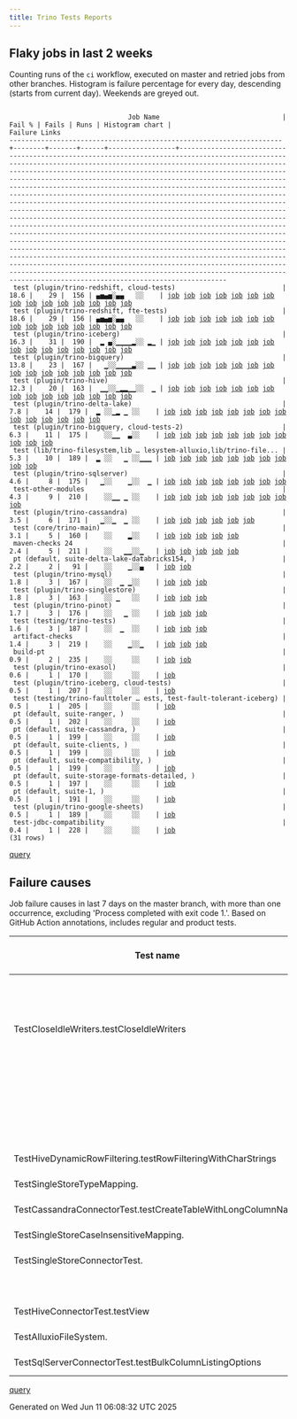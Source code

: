```yaml
---
title: Trino Tests Reports
---
```


## Flaky jobs in last 2 weeks

Counting runs of the `ci` workflow, executed on master and retried jobs from other branches.
Histogram is failure percentage for every day, descending (starts from current day).
Weekends are greyed out.
<pre><code>
                              Job Name                               | Fail % | Fails | Runs | Histogram chart |                                                                                                                                                                                                                                                                                                                                                                                                                                                                                                                                                                                                                  Failure Links                                                                                                                                                                                                                                                                                                                                                                                                                                                                                                                                                                                                                   
---------------------------------------------------------------------+--------+-------+------+-----------------+--------------------------------------------------------------------------------------------------------------------------------------------------------------------------------------------------------------------------------------------------------------------------------------------------------------------------------------------------------------------------------------------------------------------------------------------------------------------------------------------------------------------------------------------------------------------------------------------------------------------------------------------------------------------------------------------------------------------------------------------------------------------------------------------------------------------------------------------------------------------------------------------------------------------------------------------------------------------------------------------------------------------------------------------------------------------------------------------------------------------------------------------------------------------------------------------------------------------------------------------------
 test (plugin/trino-redshift, cloud-tests)                           |   18.6 |    29 |  156 | ▄▅▄▅░▄▄   ░░    | <a href="https://github.com/trinodb/trino/actions/runs/15574746758/job/43857475081">job</a> <a href="https://github.com/trinodb/trino/actions/runs/15558472542/job/43804785195">job</a> <a href="https://github.com/trinodb/trino/actions/runs/15558472542/job/43804785195">job</a> <a href="https://github.com/trinodb/trino/actions/runs/15558472542/job/43818107084">job</a> <a href="https://github.com/trinodb/trino/actions/runs/15558472542/job/43818107084">job</a> <a href="https://github.com/trinodb/trino/actions/runs/15529168578/job/43714335708">job</a> <a href="https://github.com/trinodb/trino/actions/runs/15531892804/job/43722531963">job</a> <a href="https://github.com/trinodb/trino/actions/runs/15538083364/job/43742003220">job</a> <a href="https://github.com/trinodb/trino/actions/runs/15538521814/job/43743410296">job</a> <a href="https://github.com/trinodb/trino/actions/runs/15538903646/job/43744700697">job</a> <a href="https://github.com/trinodb/trino/actions/runs/15520643511/job/43693401071">job</a> <a href="https://github.com/trinodb/trino/actions/runs/15521739623/job/43695878581">job</a> <a href="https://github.com/trinodb/trino/actions/runs/15481798664/job/43588892101">job</a> <a href="https://github.com/trinodb/trino/actions/runs/15482930145/job/43591980512">job</a> <a href="https://github.com/trinodb/trino/actions/runs/15482930145/job/43595848729">job</a>  
 test (plugin/trino-redshift, fte-tests)                             |   18.6 |    29 |  156 | ▄▅▄▅░▄▄   ░░    | <a href="https://github.com/trinodb/trino/actions/runs/15574746758/job/43857475114">job</a> <a href="https://github.com/trinodb/trino/actions/runs/15558472542/job/43804785173">job</a> <a href="https://github.com/trinodb/trino/actions/runs/15558472542/job/43804785173">job</a> <a href="https://github.com/trinodb/trino/actions/runs/15558472542/job/43818107147">job</a> <a href="https://github.com/trinodb/trino/actions/runs/15558472542/job/43818107147">job</a> <a href="https://github.com/trinodb/trino/actions/runs/15529168578/job/43714335680">job</a> <a href="https://github.com/trinodb/trino/actions/runs/15531892804/job/43722531964">job</a> <a href="https://github.com/trinodb/trino/actions/runs/15538083364/job/43742003231">job</a> <a href="https://github.com/trinodb/trino/actions/runs/15538521814/job/43743410306">job</a> <a href="https://github.com/trinodb/trino/actions/runs/15538903646/job/43744700670">job</a> <a href="https://github.com/trinodb/trino/actions/runs/15520643511/job/43693401077">job</a> <a href="https://github.com/trinodb/trino/actions/runs/15521739623/job/43695878574">job</a> <a href="https://github.com/trinodb/trino/actions/runs/15481798664/job/43588892096">job</a> <a href="https://github.com/trinodb/trino/actions/runs/15482930145/job/43591980529">job</a> <a href="https://github.com/trinodb/trino/actions/runs/15482930145/job/43595848715">job</a>  
 test (plugin/trino-iceberg)                                         |   16.3 |    31 |  190 |  ▂ ▄░▁▁▁▁▂░░ ▂▁ | <a href="https://github.com/trinodb/trino/actions/runs/15558472542/job/43804785168">job</a> <a href="https://github.com/trinodb/trino/actions/runs/15558472542/job/43804785168">job</a> <a href="https://github.com/trinodb/trino/actions/runs/15566182144/job/43830942549">job</a> <a href="https://github.com/trinodb/trino/actions/runs/15520643511/job/43693401058">job</a> <a href="https://github.com/trinodb/trino/actions/runs/15521739623/job/43695878554">job</a> <a href="https://github.com/trinodb/trino/actions/runs/15481798664/job/43588892075">job</a> <a href="https://github.com/trinodb/trino/actions/runs/15492280733/job/43620476785">job</a> <a href="https://github.com/trinodb/trino/actions/runs/15492563252/job/43621452726">job</a> <a href="https://github.com/trinodb/trino/actions/runs/15464261183/job/43532643205">job</a> <a href="https://github.com/trinodb/trino/actions/runs/15464412837/job/43533133357">job</a> <a href="https://github.com/trinodb/trino/actions/runs/15465220738/job/43535688321">job</a> <a href="https://github.com/trinodb/trino/actions/runs/15467395868/job/43542702677">job</a> <a href="https://github.com/trinodb/trino/actions/runs/15434767996/job/43438944123">job</a> <a href="https://github.com/trinodb/trino/actions/runs/15441765867/job/43461116570">job</a> <a href="https://github.com/trinodb/trino/actions/runs/15445882270/job/43475374428">job</a>  
 test (plugin/trino-bigquery)                                        |   13.8 |    23 |  167 |   ▁░░▁▁▁▁▃░░ ▁▁ | <a href="https://github.com/trinodb/trino/actions/runs/15529168578/job/43714335607">job</a> <a href="https://github.com/trinodb/trino/actions/runs/15544330338/job/43762389317">job</a> <a href="https://github.com/trinodb/trino/actions/runs/15481798664/job/43588892013">job</a> <a href="https://github.com/trinodb/trino/actions/runs/15482930145/job/43591980588">job</a> <a href="https://github.com/trinodb/trino/actions/runs/15489335941/job/43611121551">job</a> <a href="https://github.com/trinodb/trino/actions/runs/15492280733/job/43620476733">job</a> <a href="https://github.com/trinodb/trino/actions/runs/15492563252/job/43621452686">job</a> <a href="https://github.com/trinodb/trino/actions/runs/15457811616/job/43513265714">job</a> <a href="https://github.com/trinodb/trino/actions/runs/15466183195/job/43538732203">job</a> <a href="https://github.com/trinodb/trino/actions/runs/15476663777/job/43573651694">job</a> <a href="https://github.com/trinodb/trino/actions/runs/15439044357/job/43452287263">job</a> <a href="https://github.com/trinodb/trino/actions/runs/15419588250/job/43390911479">job</a> <a href="https://github.com/trinodb/trino/actions/runs/15427465219/job/43417901926">job</a> <a href="https://github.com/trinodb/trino/actions/runs/15427465219/job/43417901926">job</a> <a href="https://github.com/trinodb/trino/actions/runs/15429065156/job/43423077086">job</a>  
 test (plugin/trino-hive)                                            |   12.3 |    20 |  163 |  ▁▁░░▁▂▂▁▁░░  ▁ | <a href="https://github.com/trinodb/trino/actions/runs/15571937661/job/43849503918">job</a> <a href="https://github.com/trinodb/trino/actions/runs/15529168578/job/43714335628">job</a> <a href="https://github.com/trinodb/trino/actions/runs/15481798664/job/43588892030">job</a> <a href="https://github.com/trinodb/trino/actions/runs/15490540757/job/43614879603">job</a> <a href="https://github.com/trinodb/trino/actions/runs/15492563252/job/43621452730">job</a> <a href="https://github.com/trinodb/trino/actions/runs/15493277051/job/43623784121">job</a> <a href="https://github.com/trinodb/trino/actions/runs/15493277051/job/43623784121">job</a> <a href="https://github.com/trinodb/trino/actions/runs/15463380863/job/43529839724">job</a> <a href="https://github.com/trinodb/trino/actions/runs/15464412837/job/43533133309">job</a> <a href="https://github.com/trinodb/trino/actions/runs/15467693874/job/43543702428">job</a> <a href="https://github.com/trinodb/trino/actions/runs/15467693874/job/43543702428">job</a> <a href="https://github.com/trinodb/trino/actions/runs/15434767996/job/43438944104">job</a> <a href="https://github.com/trinodb/trino/actions/runs/15439044357/job/43452287281">job</a> <a href="https://github.com/trinodb/trino/actions/runs/15441765867/job/43461116626">job</a> <a href="https://github.com/trinodb/trino/actions/runs/15443440116/job/43466745176">job</a>  
 test (plugin/trino-delta-lake)                                      |    7.8 |    14 |  179 |  ▂ ░░▁▂ ▁ ░░    | <a href="https://github.com/trinodb/trino/actions/runs/15566182144/job/43830942533">job</a> <a href="https://github.com/trinodb/trino/actions/runs/15571937661/job/43849503914">job</a> <a href="https://github.com/trinodb/trino/actions/runs/15487047224/job/43604053775">job</a> <a href="https://github.com/trinodb/trino/actions/runs/15490022275/job/43613248176">job</a> <a href="https://github.com/trinodb/trino/actions/runs/15490540757/job/43614879585">job</a> <a href="https://github.com/trinodb/trino/actions/runs/15467395868/job/43542702622">job</a> <a href="https://github.com/trinodb/trino/actions/runs/15467693874/job/43543702411">job</a> <a href="https://github.com/trinodb/trino/actions/runs/15467693874/job/43543702411">job</a> <a href="https://github.com/trinodb/trino/actions/runs/15468642070/job/43546982928">job</a> <a href="https://github.com/trinodb/trino/actions/runs/15475042232/job/43568212172">job</a> <a href="https://github.com/trinodb/trino/actions/runs/15439044357/job/43452287309">job</a> <a href="https://github.com/trinodb/trino/actions/runs/15411393242/job/43364042676">job</a> <a href="https://github.com/trinodb/trino/actions/runs/15415332934/job/43376731323">job</a> <a href="https://github.com/trinodb/trino/actions/runs/15319378990/job/43099580193">job</a>                                                                                  
 test (plugin/trino-bigquery, cloud-tests-2)                         |    6.3 |    11 |  175 |    ░░▁▁  ▃░░    | <a href="https://github.com/trinodb/trino/actions/runs/15538083364/job/43742003092">job</a> <a href="https://github.com/trinodb/trino/actions/runs/15481798664/job/43588892043">job</a> <a href="https://github.com/trinodb/trino/actions/runs/15482930145/job/43591980494">job</a> <a href="https://github.com/trinodb/trino/actions/runs/15465220738/job/43535688312">job</a> <a href="https://github.com/trinodb/trino/actions/runs/15467395868/job/43542702569">job</a> <a href="https://github.com/trinodb/trino/actions/runs/15411393242/job/43364042664">job</a> <a href="https://github.com/trinodb/trino/actions/runs/15392462588/job/43304914407">job</a> <a href="https://github.com/trinodb/trino/actions/runs/15394736714/job/43312574227">job</a> <a href="https://github.com/trinodb/trino/actions/runs/15394736714/job/43312574227">job</a> <a href="https://github.com/trinodb/trino/actions/runs/15394736714/job/43326650182">job</a> <a href="https://github.com/trinodb/trino/actions/runs/15394736714/job/43326650182">job</a>                                                                                                                                                                                                                                                                                                                                  
 test (lib/trino-filesystem,lib … lesystem-alluxio,lib/trino-file... |    5.3 |    10 |  189 |  ▂ ░░   ▁ ░░▁▁▁ | <a href="https://github.com/trinodb/trino/actions/runs/15558472542/job/43804785124">job</a> <a href="https://github.com/trinodb/trino/actions/runs/15558472542/job/43804785124">job</a> <a href="https://github.com/trinodb/trino/actions/runs/15487047224/job/43604053682">job</a> <a href="https://github.com/trinodb/trino/actions/runs/15410591000/job/43361604699">job</a> <a href="https://github.com/trinodb/trino/actions/runs/15426801667/job/43415723957">job</a> <a href="https://github.com/trinodb/trino/actions/runs/15344548249/job/43177898428">job</a> <a href="https://github.com/trinodb/trino/actions/runs/15316661319/job/43091741022">job</a> <a href="https://github.com/trinodb/trino/actions/runs/15316661319/job/43091741022">job</a> <a href="https://github.com/trinodb/trino/actions/runs/15310409047/job/43073839288">job</a> <a href="https://github.com/trinodb/trino/actions/runs/15310409047/job/43073839288">job</a>                                                                                                                                                                                                                                                                                                                                                                                                                  
 test (plugin/trino-sqlserver)                                       |    4.6 |     8 |  175 |   ▁░░    ▁░░  ▁ | <a href="https://github.com/trinodb/trino/actions/runs/15531892804/job/43722531987">job</a> <a href="https://github.com/trinodb/trino/actions/runs/15481798664/job/43588892122">job</a> <a href="https://github.com/trinodb/trino/actions/runs/15465220738/job/43535688385">job</a> <a href="https://github.com/trinodb/trino/actions/runs/15413571770/job/43371064644">job</a> <a href="https://github.com/trinodb/trino/actions/runs/15389745842/job/43296493802">job</a> <a href="https://github.com/trinodb/trino/actions/runs/15403745519/job/43342165217">job</a> <a href="https://github.com/trinodb/trino/actions/runs/15403745519/job/43342165217">job</a> <a href="https://github.com/trinodb/trino/actions/runs/15311022740/job/43075533786">job</a>                                                                                                                                                                                                                                                                                                                                                                                                                                                                                                                                                                                  
 test-other-modules                                                  |    4.3 |     9 |  210 |    ░░▁▁ ▁ ░░    | <a href="https://github.com/trinodb/trino/actions/runs/15544330338/job/43762316334">job</a> <a href="https://github.com/trinodb/trino/actions/runs/15493256104/job/43623989371">job</a> <a href="https://github.com/trinodb/trino/actions/runs/15501056650/job/43648779819">job</a> <a href="https://github.com/trinodb/trino/actions/runs/15501056650/job/43648779819">job</a> <a href="https://github.com/trinodb/trino/actions/runs/15466183195/job/43538675252">job</a> <a href="https://github.com/trinodb/trino/actions/runs/15468642070/job/43546891334">job</a> <a href="https://github.com/trinodb/trino/actions/runs/15439044357/job/43452221096">job</a> <a href="https://github.com/trinodb/trino/actions/runs/15419432789/job/43390283365">job</a> <a href="https://github.com/trinodb/trino/actions/runs/15419432789/job/43390283365">job</a>                                                                                                                                                                                                                                                                                                                                                                                                                                                                                                  
 test (plugin/trino-cassandra)                                       |    3.5 |     6 |  171 |   ▁░░▁  ▁ ░░    | <a href="https://github.com/trinodb/trino/actions/runs/15531892804/job/43722531849">job</a> <a href="https://github.com/trinodb/trino/actions/runs/15493277051/job/43623784108">job</a> <a href="https://github.com/trinodb/trino/actions/runs/15493277051/job/43623784108">job</a> <a href="https://github.com/trinodb/trino/actions/runs/15466183195/job/43538732187">job</a> <a href="https://github.com/trinodb/trino/actions/runs/15415355323/job/43376818514">job</a> <a href="https://github.com/trinodb/trino/actions/runs/15415355323/job/43376818514">job</a>                                                                                                                                                                                                                                                                                                                                                                                                                                                                                                                                                                                                                                                                                                                                                  
 test (core/trino-main)                                              |    3.1 |     5 |  160 |    ░░    ▂░░    | <a href="https://github.com/trinodb/trino/actions/runs/15413571770/job/43371064523">job</a> <a href="https://github.com/trinodb/trino/actions/runs/15389745842/job/43296493673">job</a> <a href="https://github.com/trinodb/trino/actions/runs/15391503078/job/43301818447">job</a> <a href="https://github.com/trinodb/trino/actions/runs/15394736714/job/43312574213">job</a> <a href="https://github.com/trinodb/trino/actions/runs/15394736714/job/43312574213">job</a>                                                                                                                                                                                                                                                                                                                                                                                                                                                                                                                                                                                                                                                                                                                                                                                                                                  
 maven-checks 24                                                     |    2.4 |     5 |  211 |    ░░   ▁▁░░▁   | <a href="https://github.com/trinodb/trino/actions/runs/15419432789/job/43390283383">job</a> <a href="https://github.com/trinodb/trino/actions/runs/15419432789/job/43390283383">job</a> <a href="https://github.com/trinodb/trino/actions/runs/15392462588/job/43304852077">job</a> <a href="https://github.com/trinodb/trino/actions/runs/15393059110/job/43306799035">job</a> <a href="https://github.com/trinodb/trino/actions/runs/15342823735/job/43172480359">job</a>                                                                                                                                                                                                                                                                                                                                                                                                                                                                                                                                                                                                                                                                                                                                                                                                                                  
 pt (default, suite-delta-lake-databricks154, )                      |    2.2 |     2 |   91 |    ░░    ▁░░▄   | <a href="https://github.com/trinodb/trino/actions/runs/15389745842/job/43297012353">job</a> <a href="https://github.com/trinodb/trino/actions/runs/15344848324/job/43179303710">job</a>                                                                                                                                                                                                                                                                                                                                                                                                                                                                                                                                                                                                                                                                                                                                                                                                                                                                                                                                                                                                                                                                                  
 test (plugin/trino-mysql)                                           |    1.8 |     3 |  167 |    ░░  ▁ ▁░░    | <a href="https://github.com/trinodb/trino/actions/runs/15464412837/job/43533133366">job</a> <a href="https://github.com/trinodb/trino/actions/runs/15434767996/job/43438944139">job</a> <a href="https://github.com/trinodb/trino/actions/runs/15392462588/job/43304914511">job</a>                                                                                                                                                                                                                                                                                                                                                                                                                                                                                                                                                                                                                                                                                                                                                                                                                                                                                                                                                                                                  
 test (plugin/trino-singlestore)                                     |    1.8 |     3 |  163 |    ░░ ▁   ░░    | <a href="https://github.com/trinodb/trino/actions/runs/15457811616/job/43513265743">job</a> <a href="https://github.com/trinodb/trino/actions/runs/15463380863/job/43529839834">job</a> <a href="https://github.com/trinodb/trino/actions/runs/15475042232/job/43568212332">job</a>                                                                                                                                                                                                                                                                                                                                                                                                                                                                                                                                                                                                                                                                                                                                                                                                                                                                                                                                                                                                  
 test (plugin/trino-pinot)                                           |    1.7 |     3 |  176 |    ░░   ▁ ░░    | <a href="https://github.com/trinodb/trino/actions/runs/15487047224/job/43604053745">job</a> <a href="https://github.com/trinodb/trino/actions/runs/15427465219/job/43417902004">job</a> <a href="https://github.com/trinodb/trino/actions/runs/15427465219/job/43417902004">job</a>                                                                                                                                                                                                                                                                                                                                                                                                                                                                                                                                                                                                                                                                                                                                                                                                                                                                                                                                                                                                  
 test (testing/trino-tests)                                          |    1.6 |     3 |  187 |    ░░  ▁  ░░    | <a href="https://github.com/trinodb/trino/actions/runs/15481798664/job/43588892143">job</a> <a href="https://github.com/trinodb/trino/actions/runs/15445882270/job/43475374512">job</a> <a href="https://github.com/trinodb/trino/actions/runs/15445882270/job/43475374512">job</a>                                                                                                                                                                                                                                                                                                                                                                                                                                                                                                                                                                                                                                                                                                                                                                                                                                                                                                                                                                                                  
 artifact-checks                                                     |    1.4 |     3 |  219 |    ░░    ▁░░▁   | <a href="https://github.com/trinodb/trino/actions/runs/15463380863/job/43529749932">job</a> <a href="https://github.com/trinodb/trino/actions/runs/15393059110/job/43306799036">job</a> <a href="https://github.com/trinodb/trino/actions/runs/15342823735/job/43172480360">job</a>                                                                                                                                                                                                                                                                                                                                                                                                                                                                                                                                                                                                                                                                                                                                                                                                                                                                                                                                                                                                  
 build-pt                                                            |    0.9 |     2 |  235 |    ░░     ░░    | <a href="https://github.com/trinodb/trino/actions/runs/15393059110/job/43306799068">job</a> <a href="https://github.com/trinodb/trino/actions/runs/15319378990/job/43099503704">job</a>                                                                                                                                                                                                                                                                                                                                                                                                                                                                                                                                                                                                                                                                                                                                                                                                                                                                                                                                                                                                                                                                                  
 test (plugin/trino-exasol)                                          |    0.6 |     1 |  170 |    ░░     ░░    | <a href="https://github.com/trinodb/trino/actions/runs/15467395868/job/43542702638">job</a>                                                                                                                                                                                                                                                                                                                                                                                                                                                                                                                                                                                                                                                                                                                                                                                                                                                                                                                                                                                                                                                                                                                                                                  
 test (plugin/trino-iceberg, cloud-tests)                            |    0.5 |     1 |  207 |    ░░     ░░    | <a href="https://github.com/trinodb/trino/actions/runs/15327285346/job/43125008772">job</a>                                                                                                                                                                                                                                                                                                                                                                                                                                                                                                                                                                                                                                                                                                                                                                                                                                                                                                                                                                                                                                                                                                                                                                  
 test (testing/trino-faulttoler … ests, test-fault-tolerant-iceberg) |    0.5 |     1 |  205 |    ░░     ░░    | <a href="https://github.com/trinodb/trino/actions/runs/15319378990/job/43099580278">job</a>                                                                                                                                                                                                                                                                                                                                                                                                                                                                                                                                                                                                                                                                                                                                                                                                                                                                                                                                                                                                                                                                                                                                                                  
 pt (default, suite-ranger, )                                        |    0.5 |     1 |  202 |    ░░     ░░    | <a href="https://github.com/trinodb/trino/actions/runs/15392376737/job/43305272927">job</a>                                                                                                                                                                                                                                                                                                                                                                                                                                                                                                                                                                                                                                                                                                                                                                                                                                                                                                                                                                                                                                                                                                                                                                  
 pt (default, suite-cassandra, )                                     |    0.5 |     1 |  199 |    ░░     ░░    | <a href="https://github.com/trinodb/trino/actions/runs/15410591000/job/43362123970">job</a>                                                                                                                                                                                                                                                                                                                                                                                                                                                                                                                                                                                                                                                                                                                                                                                                                                                                                                                                                                                                                                                                                                                                                                  
 pt (default, suite-clients, )                                       |    0.5 |     1 |  199 |    ░░     ░░    | <a href="https://github.com/trinodb/trino/actions/runs/15538521814/job/43743960084">job</a>                                                                                                                                                                                                                                                                                                                                                                                                                                                                                                                                                                                                                                                                                                                                                                                                                                                                                                                                                                                                                                                                                                                                                                  
 pt (default, suite-compatibility, )                                 |    0.5 |     1 |  199 |    ░░     ░░    | <a href="https://github.com/trinodb/trino/actions/runs/15482930145/job/43592246302">job</a>                                                                                                                                                                                                                                                                                                                                                                                                                                                                                                                                                                                                                                                                                                                                                                                                                                                                                                                                                                                                                                                                                                                                                                  
 pt (default, suite-storage-formats-detailed, )                      |    0.5 |     1 |  197 |    ░░     ░░    | <a href="https://github.com/trinodb/trino/actions/runs/15538521814/job/43743960101">job</a>                                                                                                                                                                                                                                                                                                                                                                                                                                                                                                                                                                                                                                                                                                                                                                                                                                                                                                                                                                                                                                                                                                                                                                  
 pt (default, suite-1, )                                             |    0.5 |     1 |  191 |    ░░     ░░    | <a href="https://github.com/trinodb/trino/actions/runs/15315152113/job/43087784586">job</a>                                                                                                                                                                                                                                                                                                                                                                                                                                                                                                                                                                                                                                                                                                                                                                                                                                                                                                                                                                                                                                                                                                                                                                  
 test (plugin/trino-google-sheets)                                   |    0.5 |     1 |  189 |    ░░     ░░    | <a href="https://github.com/trinodb/trino/actions/runs/15325952292/job/43120620154">job</a>                                                                                                                                                                                                                                                                                                                                                                                                                                                                                                                                                                                                                                                                                                                                                                                                                                                                                                                                                                                                                                                                                                                                                                  
 test-jdbc-compatibility                                             |    0.4 |     1 |  228 |    ░░     ░░    | <a href="https://github.com/trinodb/trino/actions/runs/15482930145/job/43591947123">job</a>                                                                                                                                                                                                                                                                                                                                                                                                                                                                                                                                                                                                                                                                                                                                                                                                                                                                                                                                                                                                                                                                                                                                                                  
(31 rows)
</code></pre>
[query](https://github.com/trinodb/reports/blob/317ab3d948be9178e3dc43a944ecf50c1c61ec08/sql/tests/jobs.sql)

## Failure causes

Job failure causes in last 7 days on the master branch, with more than one occurrence,
excluding 'Process completed with exit code 1.'.
Based on GitHub Action annotations, includes regular and product tests.

| Test name                                                    | Message                                                                                                          | Test failures | Run failures | % of runs | First seen at           | Last seen at            | Failure Links                                                                                                                                                                                                                                                                                                                                                                                                    |
| ------------------------------------------------------------ | ---------------------------------------------------------------------------------------------------------------- | -------------:| ------------:| ---------:| ----------------------- | ----------------------- | ---------------------------------------------------------------------------------------------------------------------------------------------------------------------------------------------------------------------------------------------------------------------------------------------------------------------------------------------------------------------------------------------------------------- |
|                                                              | Process completed with exit code 254.                                                                            |            52 |           25 |       7.2 | 2025-06-05 09:28:07.000 | 2025-06-11 02:44:25.000 | <a href="https://github.com/trinodb/trino/actions/runs/15463380863/job/43529839828">job</a> <a href="https://github.com/trinodb/trino/actions/runs/15463380863/job/43529839908">job</a> <a href="https://github.com/trinodb/trino/actions/runs/15464261183/job/43532643277">job</a> <a href="https://github.com/trinodb/trino/actions/runs/15464261183/job/43532643296">job</a> <a href="https://github.com/trinodb/trino/actions/runs/15464412837/job/43533133370">job</a>  |
| TestCloseIdleWriters.testCloseIdleWriters                    | Expecting actual:\&lt;br/\&gt;                                                                                         |            21 |           16 |       4.6 | 2025-06-04 06:21:16.000 | 2025-06-10 23:16:19.000 | <a href="https://github.com/trinodb/trino/actions/runs/15434767996/job/43438944104">job</a> <a href="https://github.com/trinodb/trino/actions/runs/15434767996/job/43438944123">job</a> <a href="https://github.com/trinodb/trino/actions/runs/15439044357/job/43452287281">job</a> <a href="https://github.com/trinodb/trino/actions/runs/15439044357/job/43452287309">job</a> <a href="https://github.com/trinodb/trino/actions/runs/15441765867/job/43461116570">job</a>  |
|                                                              | Canceling since a higher priority waiting request for workflow=ci,\&lt;br/\&gt;                                        |             7 |            1 |       0.3 | 2025-06-05 15:35:18.000 | 2025-06-05 15:35:57.000 | <a href="https://github.com/trinodb/trino/actions/runs/15471153869/job/43555619278">job</a> <a href="https://github.com/trinodb/trino/actions/runs/15471153869/job/43555619294">job</a> <a href="https://github.com/trinodb/trino/actions/runs/15471153869/job/43555619297">job</a> <a href="https://github.com/trinodb/trino/actions/runs/15471153869/job/43555619310">job</a> <a href="https://github.com/trinodb/trino/actions/runs/15471153869/job/43555619324">job</a>  |
|                                                              | The operation was canceled.                                                                                      |             7 |            1 |       0.3 | 2025-06-05 15:35:18.000 | 2025-06-05 15:35:57.000 | <a href="https://github.com/trinodb/trino/actions/runs/15471153869/job/43555619278">job</a> <a href="https://github.com/trinodb/trino/actions/runs/15471153869/job/43555619294">job</a> <a href="https://github.com/trinodb/trino/actions/runs/15471153869/job/43555619297">job</a> <a href="https://github.com/trinodb/trino/actions/runs/15471153869/job/43555619310">job</a> <a href="https://github.com/trinodb/trino/actions/runs/15471153869/job/43555619324">job</a>  |
|                                                              | The job was not acquired by Runner of type hosted even after multiple attempts                                   |             4 |            4 |       1.2 | 2025-06-05 17:50:02.000 | 2025-06-05 18:39:42.000 | <a href="https://github.com/trinodb/trino/actions/runs/15473613259/job/43563862265">job</a> <a href="https://github.com/trinodb/trino/actions/runs/15474067219/job/43565244789">job</a> <a href="https://github.com/trinodb/trino/actions/runs/15474213995/job/43565652929">job</a> <a href="https://github.com/trinodb/trino/actions/runs/15474394202/job/43566145679">job</a>                                                                                  |
| TestHiveDynamicRowFiltering.testRowFilteringWithCharStrings  | testRowFilteringWithCharStrings\(\) timed out after 30 seconds                                                   |             2 |            2 |       0.6 | 2025-06-06 12:54:04.000 | 2025-06-06 14:35:19.000 | <a href="https://github.com/trinodb/trino/actions/runs/15490540757/job/43614879603">job</a> <a href="https://github.com/trinodb/trino/actions/runs/15492563252/job/43621452730">job</a>                                                                                                                                                                                                                                                  |
| TestSingleStoreTypeMapping.                                  | Container startup failed for image ghcr.io/singlestore-labs/singlestoredb-dev:latest                             |             2 |            2 |       0.6 | 2025-06-05 03:52:20.000 | 2025-06-05 09:40:06.000 | <a href="https://github.com/trinodb/trino/actions/runs/15457811616/job/43513265743">job</a> <a href="https://github.com/trinodb/trino/actions/runs/15463380863/job/43529839834">job</a>                                                                                                                                                                                                                                                  |
| TestCassandraConnectorTest.testCreateTableWithLongColumnName | Expecting value to be false but was true                                                                         |             2 |            2 |       0.6 | 2025-06-05 11:58:44.000 | 2025-06-09 10:12:07.000 | <a href="https://github.com/trinodb/trino/actions/runs/15466183195/job/43538732187">job</a> <a href="https://github.com/trinodb/trino/actions/runs/15531892804/job/43722531849">job</a>                                                                                                                                                                                                                                                  |
| TestSingleStoreCaseInsensitiveMapping.                       | Container startup failed for image ghcr.io/singlestore-labs/singlestoredb-dev:latest                             |             2 |            2 |       0.6 | 2025-06-05 03:52:20.000 | 2025-06-05 09:40:06.000 | <a href="https://github.com/trinodb/trino/actions/runs/15457811616/job/43513265743">job</a> <a href="https://github.com/trinodb/trino/actions/runs/15463380863/job/43529839834">job</a>                                                                                                                                                                                                                                                  |
| TestSingleStoreConnectorTest.                                | Container startup failed for image ghcr.io/singlestore-labs/singlestoredb-dev:latest                             |             2 |            2 |       0.6 | 2025-06-05 03:52:20.000 | 2025-06-05 09:40:06.000 | <a href="https://github.com/trinodb/trino/actions/runs/15457811616/job/43513265743">job</a> <a href="https://github.com/trinodb/trino/actions/runs/15463380863/job/43529839834">job</a>                                                                                                                                                                                                                                                  |
|                                                              | The action has timed out.                                                                                        |             2 |            2 |       0.6 | 2025-06-05 09:32:56.000 | 2025-06-05 12:58:12.000 | <a href="https://github.com/trinodb/trino/actions/runs/15463380863/job/43529749932">job</a> <a href="https://github.com/trinodb/trino/actions/runs/15467395868/job/43542702638">job</a>                                                                                                                                                                                                                                                  |
| TestHiveConnectorTest.testView                               | Error listing tables for catalog hive\_bucketed: io.trino.spi.TrinoException: Could not read table schema        |             2 |            2 |       0.6 | 2025-06-04 10:06:33.000 | 2025-06-05 09:46:57.000 | <a href="https://github.com/trinodb/trino/actions/runs/15439044357/job/43452287281">job</a> <a href="https://github.com/trinodb/trino/actions/runs/15463380863/job/43529839724">job</a>                                                                                                                                                                                                                                                  |
| TestAlluxioFileSystem.                                       | org.testcontainers.containers.ContainerLaunchException: Container startup failed for image alluxio/alluxio:2.9.5 |             2 |            2 |       0.6 | 2025-06-06 09:24:39.000 | 2025-06-10 11:52:53.000 | <a href="https://github.com/trinodb/trino/actions/runs/15487047224/job/43604053682">job</a> <a href="https://github.com/trinodb/trino/actions/runs/15558472542/job/43804785124">job</a>                                                                                                                                                                                                                                                  |
| TestSqlServerConnectorTest.testBulkColumnListingOptions      | Failure for bulkListColumns false                                                                                |             2 |            2 |       0.6 | 2025-06-06 03:10:44.000 | 2025-06-09 10:11:01.000 | <a href="https://github.com/trinodb/trino/actions/runs/15481798664/job/43588892122">job</a> <a href="https://github.com/trinodb/trino/actions/runs/15531892804/job/43722531987">job</a>                                                                                                                                                                                                                                                  |

[query](https://github.com/trinodb/reports/blob/317ab3d948be9178e3dc43a944ecf50c1c61ec08/sql/tests/annotations.sql)

Generated on Wed Jun 11 06:08:32 UTC 2025
